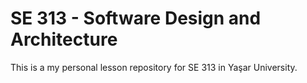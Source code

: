 # SE 313 - Software Design and Architecture
This is a my personal lesson repository for SE 313 in Yaşar University.
